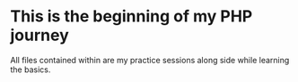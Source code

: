# This is the beginning of my PHP journey

All files contained within are my practice sessions along side while learning the basics.